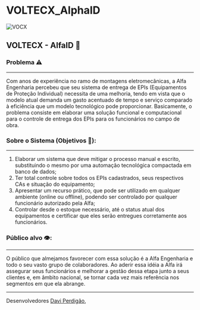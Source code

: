 # VOLTECX_AlphaID
![VOCX](https://user-images.githubusercontent.com/68405831/115785440-d7beea80-a395-11eb-8b18-36515925154e.png)
## VOLTECX - AlfaID :rocket:

### Problema ⚠️
***
  Com anos de experiência no ramo de montagens eletromecânicas, a Alfa Engenharia percebeu que seu sistema de entrega de EPIs (Equipamentos de Proteção Individual) necessita de uma melhoria, tendo em vista que o modelo atual demanda um gasto acentuado de tempo e serviço comparado à eficiência que um modelo tecnológico pode proporcionar. Basicamente, o problema consiste em elaborar uma solução funcional e computacional para o controle de entrega dos EPIs para os funcionários no campo de obra.
  
### Sobre o Sistema (Objetivos 🎯): 
***
 1) Elaborar um sistema que deve mitigar o processo manual e escrito, substituindo o mesmo por uma automação tecnológica compactada em banco de dados; 
 2) Ter total controle sobre todos os EPIs cadastrados, seus respectivos CAs e situação do equipamento;
 4) Apresentar um recurso prático, que pode ser utilizado em qualquer ambiente (online ou offline), podendo ser controlado por qualquer funcionário autorizado pela Alfa; 
 5) Controlar desde o estoque necessário, até o status atual dos equipamentos e certificar que eles serão entregues corretamente aos funcionários.
   
### Público alvo 👁️:
***
   O público que almejamos favorecer com essa solução é a Alfa Engenharia e todo o seu vasto grupo de colaboradores. Ao aderir essa idéia a Alfa irá assegurar seus funcionários e melhorar a gestão dessa etapa junto a seus clientes e, em âmbito nacional, se tornar cada vez mais referência nos segmentos em que ela abrange.

***

Desenvolvedores
[Davi Perdigão](https://github.com/Davi-Perdigao),
